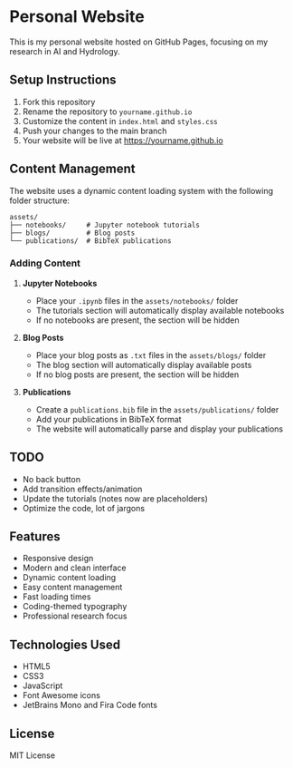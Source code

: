# Personal Website

This is my personal website hosted on GitHub Pages, focusing on my research in AI and Hydrology.

## Setup Instructions

1. Fork this repository
2. Rename the repository to `yourname.github.io`
3. Customize the content in `index.html` and `styles.css`
4. Push your changes to the main branch
5. Your website will be live at https://yourname.github.io

## Content Management

The website uses a dynamic content loading system with the following folder structure:

```
assets/
├── notebooks/     # Jupyter notebook tutorials
├── blogs/         # Blog posts
└── publications/  # BibTeX publications

```

### Adding Content

1. **Jupyter Notebooks**
   - Place your `.ipynb` files in the `assets/notebooks/` folder
   - The tutorials section will automatically display available notebooks
   - If no notebooks are present, the section will be hidden

2. **Blog Posts**
   - Place your blog posts as `.txt` files in the `assets/blogs/` folder
   - The blog section will automatically display available posts
   - If no blog posts are present, the section will be hidden

3. **Publications**
   - Create a `publications.bib` file in the `assets/publications/` folder
   - Add your publications in BibTeX format
   - The website will automatically parse and display your publications

## TODO

- No back button
- Add transition effects/animation
- Update the tutorials (notes now are placeholders)
- Optimize the code, lot of jargons
  
## Features

- Responsive design
- Modern and clean interface
- Dynamic content loading
- Easy content management
- Fast loading times
- Coding-themed typography
- Professional research focus

## Technologies Used

- HTML5
- CSS3
- JavaScript
- Font Awesome icons
- JetBrains Mono and Fira Code fonts

## License

MIT License 
